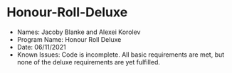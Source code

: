# Honour-Roll-Deluxe
- Names: Jacoby Blanke and Alexei Korolev
- Program Name: Honour Roll Deluxe
- Date: 06/11/2021
- Known Issues: Code is incomplete. All basic requirements are met, but none of the deluxe requirements are yet fulfilled.
